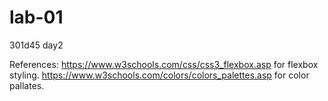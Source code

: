 # lab-01
301d45 day2

References:
https://www.w3schools.com/css/css3_flexbox.asp for flexbox styling.
https://www.w3schools.com/colors/colors_palettes.asp for color pallates.